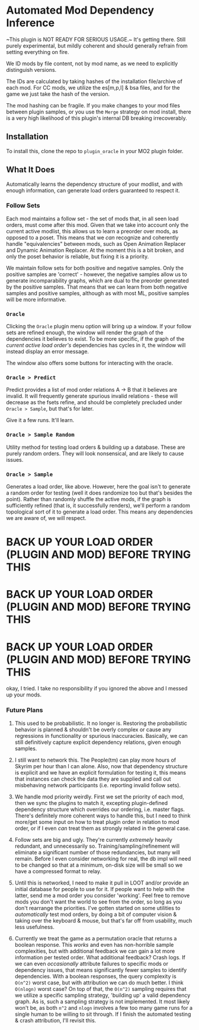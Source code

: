 # Automated Mod Dependency Inference

~This plugin is NOT READY FOR SERIOUS USAGE.~ It's getting there. Still purely experimental, but mildly coherent and should generally refrain from setting everything on fire.



We ID mods by file content, not by mod name, as we need to explicitly distinguish versions. 

The IDs are calculated by taking hashes of the installation file/archive of each mod. For CC mods, we utilize the es[m,p,l] & bsa files, and for the game we just take the hash of the version.

The mod hashing can be fragile. If you make changes to your mod files between plugin samples, or you use the `Merge` strategy on mod install, there is a very high likelihood of this plugin's internal DB breaking irrecoverably. 

## Installation
To install this, clone the repo to `plugin_oracle` in your MO2 plugin folder.

## What It Does
Automatically learns the dependency structure of your modlist, and with enough information, can generate load orders guaranteed to respect it.

### Follow Sets
Each mod maintains a follow set - the set of mods that, in all seen load orders, must come after this mod. Given that we take into account only the current active modlist, this allows us to learn a preorder over mods, as opposed to a poset. This means that we _can_ recognize and coherently handle "equivalencies" between mods, such as Open Animation Replacer and Dynamic Animation Replacer. At the moment this is a bit broken, and only the poset behavior is reliable, but fixing it is a priority.

We maintain follow sets for both positive and negative samples. Only the positive samples are 'correct' - however, the negative samples allow us to generate incomparability graphs, which are dual to the preorder generated by the positive samples. That means that we can learn from both negative samples and positive samples, although as with most ML, positive samples will be more informative.

### `Oracle`
Clicking the `Oracle` plugin menu option will bring up a window. If your follow sets are refined enough, the window will render the graph of the dependencies it believes to exist. To be more specific, if the graph of the _current active load order's_ dependencies has cycles in it, the window will instead display an error message.

The window also offers some buttons for interacting with the oracle.

### `Oracle > Predict`

Predict provides a list of mod order relations A -> B that it believes are invalid. It will frequently generate spurious invalid relations - these will decrease as the fsets refine, and should be completely precluded under `Oracle > Sample`, but that's for later.

Give it a few runs. It'll learn.

### `Oracle > Sample Random`

Utility method for testing load orders & building up a database. These are purely random orders. They will look nonsensical, and are likely to cause issues.

### `Oracle > Sample`

Generates a load order, like above. However, here the goal isn't to generate a random order for testing (well it does randomize too but that's besides the point). Rather than randomly shuffle the active mods, if the graph is sufficiently refined (that is, it successfully renders), we'll perform a random topological sort of it to generate a load order. This means any dependencies we are aware of, we will respect.

# BACK UP YOUR LOAD ORDER (PLUGIN AND MOD) BEFORE TRYING THIS
# BACK UP YOUR LOAD ORDER (PLUGIN AND MOD) BEFORE TRYING THIS
# BACK UP YOUR LOAD ORDER (PLUGIN AND MOD) BEFORE TRYING THIS

okay, I tried. I take no responsibility if you ignored the above and I messed up your mods.


### Future Plans

1. This used to be probabilistic. It no longer is. Restoring the probabilistic behavior is planned & shouldn't be overly complex or cause any regressions in functionality or spurious inaccuracies. Basically, we can still definitively capture explicit dependency relations, given enough samples.

2. I still want to network this. The People(tm) can play more hours of Skyrim per hour than I can alone. Also, now that dependency structure is explicit and we have an explicit formulation for testing it, this means that instances can check the data they are supplied and call out misbehaving network participants (i.e. reporting invalid follow sets).

3. We handle mod priority weirdly. First we set the priority of each mod, then we sync the plugins to match it, excepting plugin-defined dependency structure which overrides our ordering, i.e. master flags. There's definitely more coherent ways to handle this, but I need to think more/get some input on how to treat plugin order in relation to mod order, or if I even _can_ treat them as strongly related in the general case.

4. Follow sets are big and ugly. They're currently _extremely_ heavily redundant, and unnecessarily so. Training/sampling/refinement will eliminate a significant number of those redundancies, but many will remain. Before I even consider networking for real, the db impl will need to be changed so that at a minimum, on-disk size will be small so we have a compressed format to relay.

5. Until this is networked, I need to make it pull in LOOT and/or provide an initial database for people to use for it. If people want to help with the latter, send me a mod order you consider 'working'. Feel free to remove mods you don't want the world to see from the order, so long as you don't rearrange the priorities. I've gotten started on some utilities to _automatically_ test mod orders, by doing a bit of computer vision & taking over the keyboard & mouse, but that's far off from usability, much less usefulness.

6. Currently we treat the game as a permutation oracle that returns a boolean response. This _works_ and even has non-horrible sample complexities, but with additional feedback we can gain a lot more information per tested order. What additional feedback? Crash logs. If we can even _occasionally_ attribute failures to specific mods or dependency issues, that means significantly fewer samples to identify dependencies. With a boolean responses, the query complexity is `O(n^2)` worst case, but with attribution we can do much better. I think `O(nlogn)` worst case? On top of that, the `O(n^2)` sampling requires that we utilize a specific sampling strategy, 'building up' a valid dependency graph. As is, such a sampling strategy is not implemented. It most likely won't be, as both `n^2` and `nlogn` involves a few too many game runs for a single human to be willing to sit through. If I finish the automated testing & crash attribution, I'll revisit this.
